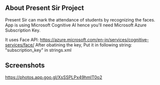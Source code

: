 ## About Present Sir Project
Present Sir can mark the attendance of students by recognizing the faces.
App is using Microsoft Cognitive AI hence you'll need Microsoft Azure Subscription Key.

It uses Face API: https://azure.microsoft.com/en-in/services/cognitive-services/face/
After obatining the key, Put it in following string: "subscription_key" in strings.xml

## Screenshots
https://photos.app.goo.gl/XsSSPLPx49hmIT0o2
